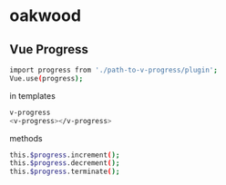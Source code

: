 # oakwood

## Vue Progress

```sh
import progress from './path-to-v-progress/plugin';
Vue.use(progress);
```

in templates
```sh
v-progress
<v-progress></v-progress>
```

methods
```sh
this.$progress.increment();
this.$progress.decrement();
this.$progress.terminate();
```
